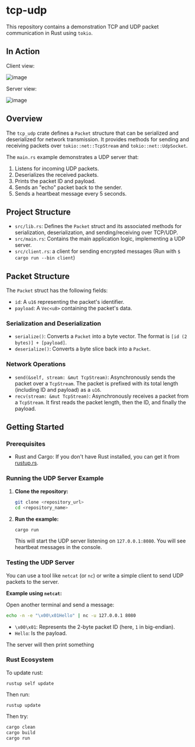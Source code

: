 # tcp-udp

This repository contains a demonstration TCP and UDP packet communication in Rust using `tokio`.


## In Action

Client view:

![image](https://github.com/user-attachments/assets/366778be-6dda-490f-8bf4-20cbc50cef5b)

Server view:

![image](https://github.com/user-attachments/assets/98d8b742-1777-4481-a715-1e3684bb7460)


## Overview

The `tcp_udp` crate defines a `Packet` structure that can be serialized and deserialized for network transmission. It provides methods for sending and receiving packets over `tokio::net::TcpStream` and `tokio::net::UdpSocket`.

The `main.rs` example demonstrates a UDP server that:
1. Listens for incoming UDP packets.
2. Deserializes the received packets.
3. Prints the packet ID and payload.
4. Sends an "echo" packet back to the sender.
5. Sends a heartbeat message every 5 seconds.

## Project Structure

- `src/lib.rs`: Defines the `Packet` struct and its associated methods for serialization, deserialization, and sending/receiving over TCP/UDP.
- `src/main.rs`: Contains the main application logic, implementing a UDP server.
- `src/client.rs`: a client for sending encrypted messages (Run with `$ cargo run --bin client`)

## Packet Structure

The `Packet` struct has the following fields:

- `id`: A `u16` representing the packet's identifier.
- `payload`: A `Vec<u8>` containing the packet's data.

### Serialization and Deserialization

- `serialize()`: Converts a `Packet` into a byte vector. The format is `[id (2 bytes)] + [payload]`.
- `deserialize()`: Converts a byte slice back into a `Packet`.

### Network Operations

- `send(&self, stream: &mut TcpStream)`: Asynchronously sends the packet over a `TcpStream`. The packet is prefixed with its total length (including ID and payload) as a `u16`.
- `recv(stream: &mut TcpStream)`: Asynchronously receives a packet from a `TcpStream`. It first reads the packet length, then the ID, and finally the payload.

## Getting Started

### Prerequisites

- Rust and Cargo: If you don't have Rust installed, you can get it from [rustup.rs](https://rustup.rs/).

### Running the UDP Server Example

1. **Clone the repository:**

   ```bash
   git clone <repository_url>
   cd <repository_name>
   ```

2. **Run the example:**

   ```bash
   cargo run
   ```

   This will start the UDP server listening on `127.0.0.1:8080`. You will see heartbeat messages in the console.

### Testing the UDP Server

You can use a tool like `netcat` (or `nc`) or write a simple client to send UDP packets to the server.

**Example using `netcat`:**

Open another terminal and send a message:

```bash
echo -n -e "\x00\x01Hello" | nc -u 127.0.0.1 8080
```

- `\x00\x01`: Represents the 2-byte packet ID (here, `1` in big-endian).
- `Hello`: Is the payload.

The server will then print something

### Rust Ecosystem

To update rust:

```
rustup self update
```

Then run:

```
rustup update
```

Then try:

```bash
cargo clean
cargo build
cargo run
```

